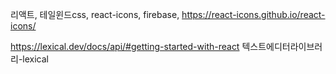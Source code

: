 리액트, 테일윈드css, react-icons, firebase,
https://react-icons.github.io/react-icons/

<!-- 리패토링때 써볼 것 -->

https://lexical.dev/docs/api/#getting-started-with-react
텍스트에디터라이브러리-lexical
